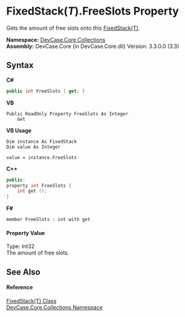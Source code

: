 # FixedStack(*T*).FreeSlots Property 
 

Gets the amount of free slots onto this <a href="T_DevCase_Core_Collections_FixedStack_1">FixedStack(T)</a>.

**Namespace:**&nbsp;<a href="N_DevCase_Core_Collections">DevCase.Core.Collections</a><br />**Assembly:**&nbsp;DevCase.Core (in DevCase.Core.dll) Version: 3.3.0.0 (3.3)

## Syntax

**C#**<br />
``` C#
public int FreeSlots { get; }
```

**VB**<br />
``` VB
Public ReadOnly Property FreeSlots As Integer
	Get
```

**VB Usage**<br />
``` VB Usage
Dim instance As FixedStack
Dim value As Integer

value = instance.FreeSlots

```

**C++**<br />
``` C++
public:
property int FreeSlots {
	int get ();
}
```

**F#**<br />
``` F#
member FreeSlots : int with get

```


#### Property Value
Type: Int32<br />The amount of free slots.

## See Also


#### Reference
<a href="T_DevCase_Core_Collections_FixedStack_1">FixedStack(T) Class</a><br /><a href="N_DevCase_Core_Collections">DevCase.Core.Collections Namespace</a><br />